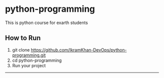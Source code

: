 # python-programming
This is python course for exarth students

## How to Run
1. git clone https://github.com/IkramKhan-DevOps/python-programming.git
2. cd python-programming
3. Run your project

_________________________________________________________________________________________________________________
